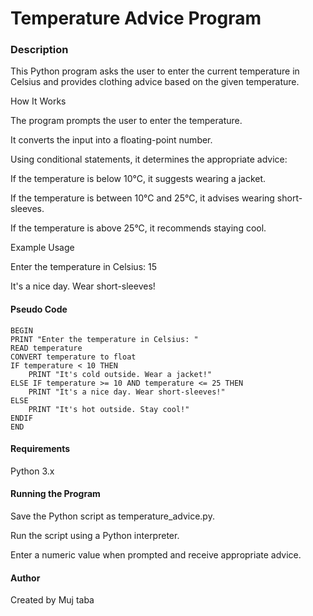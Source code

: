 # **Temperature Advice Program**

### **Description**

This Python program asks the user to enter the current temperature in Celsius and provides clothing advice based on the given temperature.

How It Works

The program prompts the user to enter the temperature.

It converts the input into a floating-point number.

Using conditional statements, it determines the appropriate advice:

If the temperature is below 10°C, it suggests wearing a jacket.

If the temperature is between 10°C and 25°C, it advises wearing short-sleeves.

If the temperature is above 25°C, it recommends staying cool.

Example Usage

Enter the temperature in Celsius: 15

It's a nice day. Wear short-sleeves!

#### Pseudo Code

    BEGIN
    PRINT "Enter the temperature in Celsius: "
    READ temperature
    CONVERT temperature to float
    IF temperature < 10 THEN
        PRINT "It's cold outside. Wear a jacket!"
    ELSE IF temperature >= 10 AND temperature <= 25 THEN
        PRINT "It's a nice day. Wear short-sleeves!"
    ELSE
        PRINT "It's hot outside. Stay cool!"
    ENDIF
    END
#### Requirements

Python 3.x

#### Running the Program

Save the Python script as temperature_advice.py.

Run the script using a Python interpreter.

Enter a numeric value when prompted and receive appropriate advice.

#### Author

Created by Muj taba
